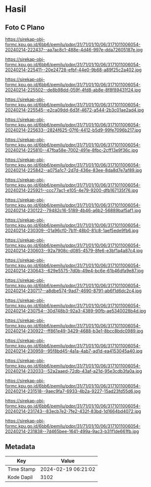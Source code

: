 # Hasil

## Foto C Plano

https://sirekap-obj-formc.kpu.go.id/6bb6/pemilu/pdpr/31/71/01/10/06/3171011006054-20240214-222437--aa7ac8c1-488e-4d46-997e-dda72605187e.jpg

https://sirekap-obj-formc.kpu.go.id/6bb6/pemilu/pdpr/31/71/01/10/06/3171011006054-20240214-225411--20e24728-efbf-44e0-9b68-a89f25c2a402.jpg

https://sirekap-obj-formc.kpu.go.id/6bb6/pemilu/pdpr/31/71/01/10/06/3171011006054-20240214-225502--de8b98dd-059f-4fd8-ab8e-8f8f89431f24.jpg

https://sirekap-obj-formc.kpu.go.id/6bb6/pemilu/pdpr/31/71/01/10/06/3171011006054-20240214-225545--e2ca09dd-6d3f-4672-a544-2b3c01ae2ad4.jpg

https://sirekap-obj-formc.kpu.go.id/6bb6/pemilu/pdpr/31/71/01/10/06/3171011006054-20240214-225633--2824f625-07f6-4412-b5d9-99fe7096b217.jpg

https://sirekap-obj-formc.kpu.go.id/6bb6/pemilu/pdpr/31/71/01/10/06/3171011006054-20240214-225810--47fba58e-7002-491e-8fbc-2cff13e9f36c.jpg

https://sirekap-obj-formc.kpu.go.id/6bb6/pemilu/pdpr/31/71/01/10/06/3171011006054-20240214-225842--a075a1c7-2d7d-436e-83ee-8da8d7e7af89.jpg

https://sirekap-obj-formc.kpu.go.id/6bb6/pemilu/pdpr/31/71/01/10/06/3171011006054-20240214-225921--ccc77ac1-e105-4e79-9200-dfb167135f76.jpg

https://sirekap-obj-formc.kpu.go.id/6bb6/pemilu/pdpr/31/71/01/10/06/3171011006054-20240214-230122--79482c16-5189-4b46-a6b2-56889baf5af1.jpg

https://sirekap-obj-formc.kpu.go.id/6bb6/pemilu/pdpr/31/71/01/10/06/3171011006054-20240214-230309--01a96cf0-7b1f-48b0-81c8-1aef5ede9fb6.jpg

https://sirekap-obj-formc.kpu.go.id/6bb6/pemilu/pdpr/31/71/01/10/06/3171011006054-20240214-230603--92a7908c-d085-4579-8fe6-e3bf1a4a87c4.jpg

https://sirekap-obj-formc.kpu.go.id/6bb6/pemilu/pdpr/31/71/01/10/06/3171011006054-20240214-230643--629e5575-7d0b-49e4-bc6e-61b46dfa9e87.jpg

https://sirekap-obj-formc.kpu.go.id/6bb6/pemilu/pdpr/31/71/01/10/06/3171011006054-20240214-230717--a8dbe574-9ad7-4690-8791-ab6f1d6dc2c4.jpg

https://sirekap-obj-formc.kpu.go.id/6bb6/pemilu/pdpr/31/71/01/10/06/3171011006054-20240214-230754--30d748b3-92a3-4389-90fb-ae5340028b4d.jpg

https://sirekap-obj-formc.kpu.go.id/6bb6/pemilu/pdpr/31/71/01/10/06/3171011006054-20240214-230922--ff861e49-3429-4688-b3e1-8bcc8bdc0989.jpg

https://sirekap-obj-formc.kpu.go.id/6bb6/pemilu/pdpr/31/71/01/10/06/3171011006054-20240214-230959--95f8bd45-4a1a-4ab7-ad1d-ea4153045a40.jpg

https://sirekap-obj-formc.kpu.go.id/6bb6/pemilu/pdpr/31/71/01/10/06/3171011006054-20240214-232033--52a2aaed-72db-43af-a21d-95e3cdb3fa0a.jpg

https://sirekap-obj-formc.kpu.go.id/6bb6/pemilu/pdpr/31/71/01/10/06/3171011006054-20240214-231518--9aec9fa7-6933-4b2a-9227-15ad23fd55d6.jpg

https://sirekap-obj-formc.kpu.go.id/6bb6/pemilu/pdpr/31/71/01/10/06/3171011006054-20240214-231743--83ecb7e2-7fe2-432f-83bd-1d1664bd4072.jpg

https://sirekap-obj-formc.kpu.go.id/6bb6/pemilu/pdpr/31/71/01/10/06/3171011006054-20240214-231838--7d465bee-1641-499a-9ac3-b31f1de661fb.jpg


## Metadata

| Key        | Value               |
| ---------- | ------------------- |
| Time Stamp | 2024-02-19 06:21:02 |
| Kode Dapil | 3102                |



